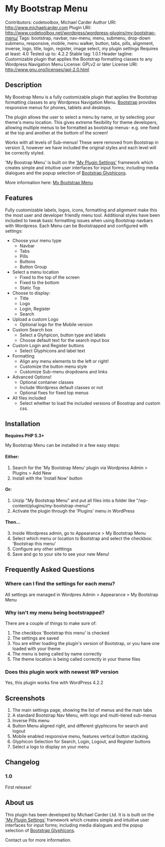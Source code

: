 # My Bootstrap Menu
Contributors: codetoolbox, Michael Carder
Author URI: http://www.michaelcarder.com
Plugin URI: http://www.codetoolbox.net/wordpress/wordpress-plugins/my-bootstrap-menu/
Tags: bootstrap, navbar, nav-menu, menu, submenu, drop-down submenu, responsive, mobile, menu walker, button, tabs, pills, alignment, inverse, logo, title, login, register, image select, my plugin settings
Requires at least: 4.0
Tested up to: 4.2.2
Stable tag: 1.0.1
Header tagline: Customizable plugin that applies the Bootstrap formatting classes to any Wordpress Navigation Menu
License: GPLv2 or later
License URI: http://www.gnu.org/licenses/gpl-2.0.html

## Description 
My Boostrap Menu is a fully customizable plugin that applies the Bootstrap formatting classes to any Wordpress Navigation Menu. [Bootstrap](http://getbootstrap.com/components/#navbar) provides responsive menus for phones, tablets and desktops.

The plugin allows the user to select a menu by name, or by selecting your theme's menu location. This gives extreme flexibility for theme developers, allowing multiple menus to be formatted as bootstrap menus- e.g. one fixed at the top and another at the bottom of the screen!

Works with all levels of Sub-menus! These were removed from Bootstrap in version 3, however we have included the original styles and each level will be correctly styled.

'My Boostrap Menu' is built on the ['My Plugin Settings'](http://www.codetoolbox.net/wordpress/wordpress-plugins/my-plugin-settings/) framework which creates simple and intuitive user interfaces for input forms; including media dialogues and the popup selection of [Bootstrap Glyphicons](http://glyphicons.com/).

More information here: [My Bootstrap Menu](http://www.codetoolbox.net/wordpress/wordpress-plugins/my-bootstrap-menu/)

## Features 
Fully customizable labels, logos, icons, formatting and alignment make this the most user and developer friendly menu tool. Additional styles have been included to tweak basic formatting issues when using Bootstrap navbars with Wordpress. Each Menu can be Bootstrapped and configured with settings:
* Choose your menu type
    * Navbar
    * Tabs
    * Pills
    * Buttons
    * Button Group
* Select a menu location
    * Fixed to the top of the screen
    * Fixed to the bottom
    * Static Top
* Choose to display:
    * Title
    * Logo
    * Login, Register
    * Search
* Upload a custom Logo
    * Optional logo for the Mobile version
* Custom Search box
    * Select a Glyhpicon, button type and labels
    * Choose default text for the search input box
* Custom Login and Register buttons
    * Select Glyphicons and label text
* Formatting
    * Align any menu elements to the left or right!
    * Customize the button menu style
    * Customize Sub-menu dropdowns and links
* Advanced Options!
    * Optional container classes
    * Include Wordpress default classes or not
    * Optional fixes for fixed top menus
* All files included
    * Select whether to load the included versions of Boostrap and custom css.

## Installation 

**Requires PHP 5.3+**

My Bootstrap Menu can be installed in a few easy steps:

#### Either:

1. Search for the 'My Bootstrap Menu' plugin via Wordpress Admin > Plugins > Add New
2. Install with the 'Install Now' button

#### Or:

1. Unzip "My Bootstrap Menu" and put all files into a folder like "/wp-content/plugins/my-bootstrap-menu/"
2. Activate the plugin through the 'Plugins' menu in WordPress

#### Then...

3. Inside Wordpress admin, go to Appearance > My Bootstrap Menu
4. Select which menu or location to Bootstrap and select the checkbox: 'Bootstrap this menu'
5. Configure any other setttings
6. Save and go to your site to see your new Menu!

## Frequently Asked Questions 
### Where can I find the settings for each menu? 
All settings are managed in Wordpres Admin > Appearance > My Bootstrap Menu

### Why isn't my menu being bootstrapped? 
There are a couple of things to make sure of:
1. The checkbox 'Bootstrap this menu' is checked
2. The settings are saved
3. You are either loading the plugin's version of Bootstrap, or you have one loaded with your theme
4. The menu is being called by name correctly
5. The theme location is being called correctly in your theme files

### Does this plugin work with newest WP version 
Yes, this plugin works fine with WordPress 4.2.2

## Screenshots 
1. The main settings page, showing the list of menus and the main tabs
2. A standard Bootstrap Nav Menu, with logo and multi-tiered sub-menus
3. Inverse Pills menu
4. Button Menu aligned right, and different glyphicons for search and logout
5. Mobile enabled responsive menu, features vertical button stacking.
6. Glyphicon Selection for Search, Login, Logout, and Register buttons
7. Select a logo to display on your menu

## Changelog 
### 1.0 
 First release!

## About us 
This plugin has been developed by Michael Carder Ltd. It is is built on the ['My Plugin Settings'](http://www.codetoolbox.net/wordpress/wordpress-plugins/my-plugin-settings/) framework which creates simple and intuitive user interfaces for input forms; including media dialogues and the popup selection of [Bootstrap Glyphicons](http://glyphicons.com/).

Contact us for more information.
